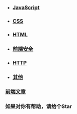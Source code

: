 * ### [JavaScript](https://github.com/woai3c/Front-end-basic-knowledge/blob/master/JavaSciprt.md)
* ### [CSS](https://github.com/woai3c/Front-end-basic-knowledge/blob/master/CSS.md)
* ### [HTML](https://github.com/woai3c/Front-end-basic-knowledge/blob/master/HTML.md)
* ### [前端安全](https://github.com/woai3c/Front-end-basic-knowledge/blob/master/%E5%89%8D%E7%AB%AF%E5%AE%89%E5%85%A8.md)
* ### [HTTP](https://github.com/woai3c/Front-end-basic-knowledge/blob/master/HTTP.md)
* ### [其他](https://github.com/woai3c/Front-end-basic-knowledge/blob/master/%E5%85%B6%E4%BB%96.md)


### [前端文章](https://github.com/woai3c/Front-end-articles)

### 如果对你有帮助，请给个Star
